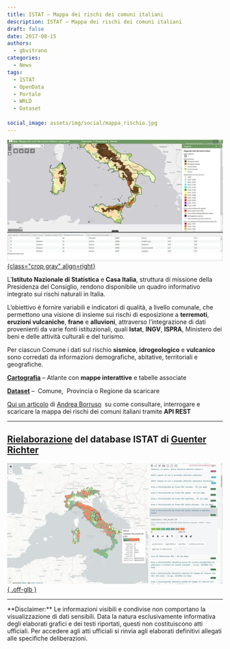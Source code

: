 ```yaml
---
title: ISTAT – Mappa dei rischi dei comuni italiani
description: ISTAT – Mappa dei rischi dei comuni italiani
draft: false
date: 2017-08-15
authors:
  - gbvitrano
categories:
  - News
tags:
  - ISTAT
  - OpenData
  - Portale
  - WRLD
  - Dataset

social_image: assets/img/social/mappa_rischio.jpg 
--- 
```

<style>
.md-typeset code { background-color: #fff0;}  
.md-typeset pre>code { background-color: #fff0;}  
</style>
[![istat](mappa_rischio.jpg   "ISTAT – Mappa dei rischi dei comuni italiani" ){class="crop gray" align=right}](index.md)

L’**Istituto Nazionale di Statistica** e **Casa Italia**, struttura di missione della Presidenza del Consiglio, rendono disponibile un quadro informativo integrato sui rischi naturali in Italia.

L’obiettivo è fornire variabili e indicatori di qualità, a livello comunale, che permettono una visione di insieme sui rischi di esposizione a **terremoti**, **eruzioni vulcaniche**, **frane** e **alluvioni**, attraverso l’integrazione di dati provenienti da varie fonti istituzionali, quali **Istat**, **INGV**, **ISPRA**,<!-- more --> Ministero dei beni e delle attività culturali e del turismo.

Per ciascun Comune i dati sul rischio **sismico**, **idrogeologico** e **vulcanico** sono corredati da informazioni demografiche, abitative, territoriali e geografiche.

**[Cartografia](http://gisportal.istat.it/mapparischi/index.html?extent=)** – Atlante con **mappe interattive** e tabelle associate

**[Dataset](http://www.istat.it/it/mappa-rischi/indicatori)** –  Comune,  Provincia o Regione da scaricare

[Qui un articolo](https://medium.com/tantotanto/la-mappa-dei-rischi-dei-comuni-italiani-85d71be49e8b) di [Andrea Borruso](https://medium.com/@aborruso?source=post_header_lockup)  su come consultare, interrogare e scaricare la mappa dei rischi dei comuni italiani tramite **API REST**

<hr>

## [Rielaborazione](https://goo.gl/yPMj9m) del database ISTAT di [Guenter Richter](https://twitter.com/grichter)

[![Guenter](Guenter_ixmaps_istat.webp "Rielaborazione del database ISTAT di Guenter Richter"){ .off-glb }](https://goo.gl/yPMj9m)

<hr>
**Disclaimer:** Le informazioni visibili e condivise non comportano la visualizzazione di dati sensibili. Data la natura esclusivamente informativa degli elaborati grafici e dei testi riportati, questi non costituiscono atti ufficiali. Per accedere agli atti ufficiali si rinvia agli elaborati definitivi allegati alle specifiche deliberazioni.